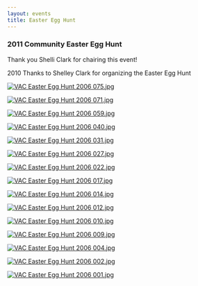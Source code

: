 ```yaml
---
layout: events
title: Easter Egg Hunt
---
```


### **2011 Community Easter Egg Hunt**

Thank you Shelli Clark for chairing this event!

2010  Thanks to Shelley Clark for organizing the Easter Egg Hunt

[![VAC Easter Egg Hunt 2006 075.jpg][4]][5]

[![VAC Easter Egg Hunt 2006 071.jpg][6]][7]

[![VAC Easter Egg Hunt 2006 059.jpg][8]][9]

[![VAC Easter Egg Hunt 2006 040.jpg][10]][11]

[![VAC Easter Egg Hunt 2006 031.jpg][12]][13]

[![VAC Easter Egg Hunt 2006 027.jpg][14]][15]

[![VAC Easter Egg Hunt 2006 022.jpg][16]][17]

[![VAC Easter Egg Hunt 2006 017.jpg][18]][19]

[![VAC Easter Egg Hunt 2006 014.jpg][20]][21]

[![VAC Easter Egg Hunt 2006 012.jpg][22]][23]

[![VAC Easter Egg Hunt 2006 010.jpg][24]][25]

[![VAC Easter Egg Hunt 2006 009.jpg][26]][27]

[![VAC Easter Egg Hunt 2006 004.jpg][28]][29]

[![VAC Easter Egg Hunt 2006 002.jpg][30]][31]

[![VAC Easter Egg Hunt 2006 001.jpg][32]][33]

   [4]: /uploads/.VAC%20Easter%20Egg%20Hunt%202006%20075.jpg (VAC Easter Egg Hunt 2006 075.jpg)
   [5]: /uploads/VAC%20Easter%20Egg%20Hunt%202006%20075.jpg
   [6]: /uploads/.VAC%20Easter%20Egg%20Hunt%202006%20071.jpg (VAC Easter Egg Hunt 2006 071.jpg)
   [7]: /uploads/VAC%20Easter%20Egg%20Hunt%202006%20071.jpg
   [8]: /uploads/.VAC%20Easter%20Egg%20Hunt%202006%20059.jpg (VAC Easter Egg Hunt 2006 059.jpg)
   [9]: /uploads/VAC%20Easter%20Egg%20Hunt%202006%20059.jpg
   [10]: /uploads/.VAC%20Easter%20Egg%20Hunt%202006%20040.jpg (VAC Easter Egg Hunt 2006 040.jpg)
   [11]: /uploads/VAC%20Easter%20Egg%20Hunt%202006%20040.jpg
   [12]: /uploads/.VAC%20Easter%20Egg%20Hunt%202006%20031.jpg (VAC Easter Egg Hunt 2006 031.jpg)
   [13]: /uploads/VAC%20Easter%20Egg%20Hunt%202006%20031.jpg
   [14]: /uploads/.VAC%20Easter%20Egg%20Hunt%202006%20027.jpg (VAC Easter Egg Hunt 2006 027.jpg)
   [15]: /uploads/VAC%20Easter%20Egg%20Hunt%202006%20027.jpg
   [16]: /uploads/.VAC%20Easter%20Egg%20Hunt%202006%20022.jpg (VAC Easter Egg Hunt 2006 022.jpg)
   [17]: /uploads/VAC%20Easter%20Egg%20Hunt%202006%20022.jpg
   [18]: /uploads/.VAC%20Easter%20Egg%20Hunt%202006%20017.jpg (VAC Easter Egg Hunt 2006 017.jpg)
   [19]: /uploads/VAC%20Easter%20Egg%20Hunt%202006%20017.jpg
   [20]: /uploads/.VAC%20Easter%20Egg%20Hunt%202006%20014.jpg (VAC Easter Egg Hunt 2006 014.jpg)
   [21]: /uploads/VAC%20Easter%20Egg%20Hunt%202006%20014.jpg
   [22]: /uploads/.VAC%20Easter%20Egg%20Hunt%202006%20012.jpg (VAC Easter Egg Hunt 2006 012.jpg)
   [23]: /uploads/VAC%20Easter%20Egg%20Hunt%202006%20012.jpg
   [24]: /uploads/.VAC%20Easter%20Egg%20Hunt%202006%20010.jpg (VAC Easter Egg Hunt 2006 010.jpg)
   [25]: /uploads/VAC%20Easter%20Egg%20Hunt%202006%20010.jpg
   [26]: /uploads/.VAC%20Easter%20Egg%20Hunt%202006%20009.jpg (VAC Easter Egg Hunt 2006 009.jpg)
   [27]: /uploads/VAC%20Easter%20Egg%20Hunt%202006%20009.jpg
   [28]: /uploads/.VAC%20Easter%20Egg%20Hunt%202006%20004.jpg (VAC Easter Egg Hunt 2006 004.jpg)
   [29]: /uploads/VAC%20Easter%20Egg%20Hunt%202006%20004.jpg
   [30]: /uploads/.VAC%20Easter%20Egg%20Hunt%202006%20002.jpg (VAC Easter Egg Hunt 2006 002.jpg)
   [31]: /uploads/VAC%20Easter%20Egg%20Hunt%202006%20002.jpg
   [32]: /uploads/.VAC%20Easter%20Egg%20Hunt%202006%20001.jpg (VAC Easter Egg Hunt 2006 001.jpg)
   [33]: /uploads/VAC%20Easter%20Egg%20Hunt%202006%20001.jpg


